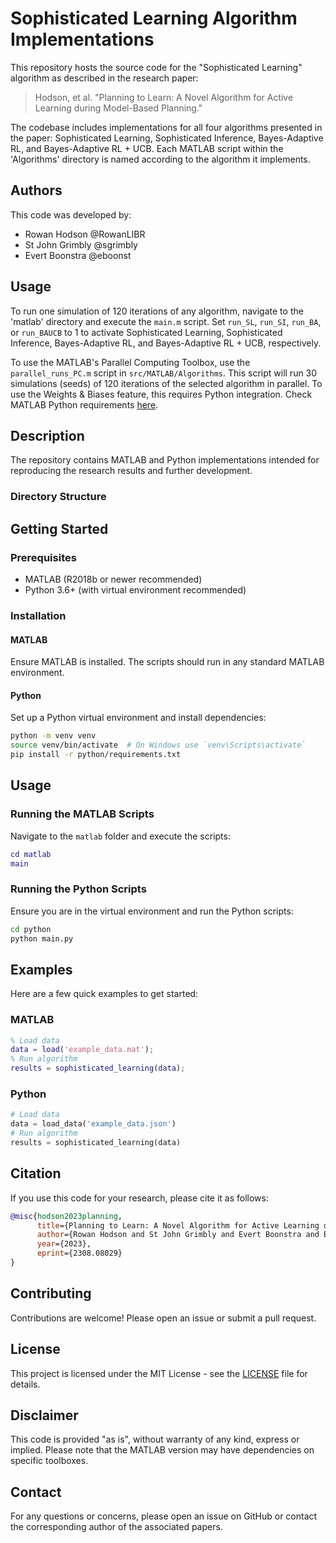 # Sophisticated Learning Algorithm Implementations

This repository hosts the source code for the "Sophisticated Learning" algorithm as described in the research paper:

> Hodson, et al. "Planning to Learn: A Novel Algorithm for Active Learning during Model-Based Planning."

The codebase includes implementations for all four algorithms presented in the paper: Sophisticated Learning, Sophisticated Inference, Bayes-Adaptive RL, and Bayes-Adaptive RL + UCB. Each MATLAB script within the 'Algorithms' directory is named according to the algorithm it implements.

## Authors

This code was developed by:
- Rowan Hodson @RowanLIBR
- St John Grimbly @sgrimbly
- Evert Boonstra @eboonst

## Usage

To run one simulation of 120 iterations of any algorithm, navigate to the 'matlab' directory and execute the `main.m` script. Set `run_SL`, `run_SI`, `run_BA`, or `run_BAUCB` to 1 to activate Sophisticated Learning, Sophisticated Inference, Bayes-Adaptive RL, and Bayes-Adaptive RL + UCB, respectively.

To use the MATLAB's Parallel Computing Toolbox, use the `parallel_runs_PC.m` script in `src/MATLAB/Algorithms`. This script will run 30 simulations (seeds) of 120 iterations of the selected algorithm in parallel. To use the Weights & Biases feature, this requires Python integration. Check MATLAB Python requirements [here](https://www.mathworks.com/support/requirements/python-compatibility.html?s_tid=srchtitle_site_search_1_python%20compatibility).
 
## Description

The repository contains MATLAB and Python implementations intended for reproducing the research results and further development.

### Directory Structure

## Getting Started

### Prerequisites

- MATLAB (R2018b or newer recommended)
- Python 3.6+ (with virtual environment recommended)

### Installation

#### MATLAB
Ensure MATLAB is installed. The scripts should run in any standard MATLAB environment.

#### Python
Set up a Python virtual environment and install dependencies:

```bash
python -m venv venv
source venv/bin/activate  # On Windows use `venv\Scripts\activate`
pip install -r python/requirements.txt
```

## Usage

### Running the MATLAB Scripts
Navigate to the `matlab` folder and execute the scripts:

```matlab
cd matlab
main
```

### Running the Python Scripts
Ensure you are in the virtual environment and run the Python scripts:

```bash
cd python
python main.py
```

## Examples

Here are a few quick examples to get started:

### MATLAB
```matlab
% Load data
data = load('example_data.mat');
% Run algorithm
results = sophisticated_learning(data);
```

### Python
```python
# Load data
data = load_data('example_data.json')
# Run algorithm
results = sophisticated_learning(data)
```

## Citation

If you use this code for your research, please cite it as follows:

```bibtex
@misc{hodson2023planning,
      title={Planning to Learn: A Novel Algorithm for Active Learning during Model-Based Planning}, 
      author={Rowan Hodson and St John Grimbly and Evert Boonstra and Bruce Bassett and Charel van Hoof and Benjamin Rosman and Mark Solms and Jonathan P. Shock and Ryan Smith},
      year={2023},
      eprint={2308.08029}
}
```

## Contributing

Contributions are welcome! Please open an issue or submit a pull request.

## License

This project is licensed under the MIT License - see the [LICENSE](LICENSE) file for details.

## Disclaimer

This code is provided "as is", without warranty of any kind, express or implied. Please note that the MATLAB version may have dependencies on specific toolboxes.

## Contact

For any questions or concerns, please open an issue on GitHub or contact the corresponding author of the associated papers.
